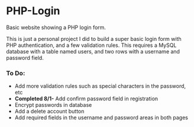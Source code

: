 # PHP-Login
Basic website showing a PHP login form.

This is just a personal project I did to build a super basic login form with PHP authentication, and a few validation rules. This requires a MySQL database with a table named users, and two rows with a username and password field.
<br>
### To Do:
<ul>
<li>Add more validation rules such as special characters in the password, etc</li>
<li><strong>Completed 8/1-</strong>   Add confirm password field in registration</li>
<li>Encrypt passwords in database</li>
<li>Add a delete account button</li>
<li>Add required fields in the username and password areas in both pages</li>
</ul>

